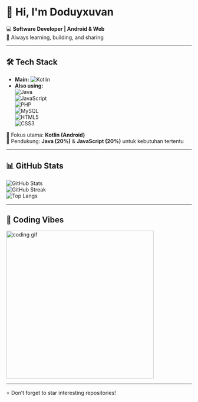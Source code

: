# 👋 Hi, I'm Doduyxuvan  

💻 **Software Developer | Android & Web**  
🚀 Always learning, building, and sharing  

---

## 🛠️ Tech Stack  
- **Main:** ![Kotlin](https://img.shields.io/badge/Kotlin-0095D5?logo=kotlin&logoColor=white&style=for-the-badge)  
- **Also using:**  
  ![Java](https://img.shields.io/badge/Java-ED8B00?logo=openjdk&logoColor=white&style=for-the-badge)  
  ![JavaScript](https://img.shields.io/badge/JavaScript-323330?logo=javascript&logoColor=F7DF1E&style=for-the-badge)  
  ![PHP](https://img.shields.io/badge/PHP-777BB4?logo=php&logoColor=white&style=for-the-badge)  
  ![MySQL](https://img.shields.io/badge/MySQL-4479A1?logo=mysql&logoColor=white&style=for-the-badge)  
  ![HTML5](https://img.shields.io/badge/HTML5-E34F26?logo=html5&logoColor=white&style=for-the-badge)  
  ![CSS3](https://img.shields.io/badge/CSS3-1572B6?logo=css3&logoColor=white&style=for-the-badge)  

📝 Fokus utama: **Kotlin (Android)**  
🔹 Pendukung: **Java (20%)** & **JavaScript (20%)** untuk kebutuhan tertentu  

---

## 📊 GitHub Stats  
![GitHub Stats](https://github-readme-stats.vercel.app/api?username=Doduyxuvan&show_icons=true&theme=radical)  
![GitHub Streak](https://github-readme-streak-stats.herokuapp.com?user=Doduyxuvan&theme=radical&hide_border=false)  
![Top Langs](https://github-readme-stats.vercel.app/api/top-langs/?username=Doduyxuvan&layout=compact&theme=radical)

---

## 🎨 Coding Vibes  
<img src="https://media.giphy.com/media/qgQUggAC3Pfv687qPC/giphy.gif" alt="coding gif" width="400"/>  

---

⭐ Don’t forget to star interesting repositories!  
